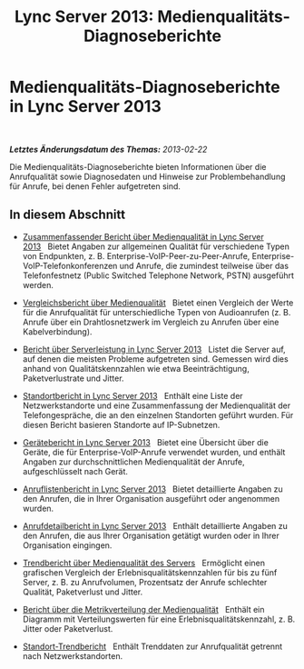 ﻿---
title: 'Lync Server 2013: Medienqualitäts-Diagnoseberichte'
TOCTitle: Medienqualitäts-Diagnoseberichte
ms:assetid: ea61428e-a1d5-4189-aae6-3db19ddc5cf2
ms:mtpsurl: https://technet.microsoft.com/de-de/library/Gg615044(v=OCS.15)
ms:contentKeyID: 49295786
ms.date: 05/19/2016
mtps_version: v=OCS.15
ms.translationtype: HT
---

# Medienqualitäts-Diagnoseberichte in Lync Server 2013

 

_**Letztes Änderungsdatum des Themas:** 2013-02-22_

Die Medienqualitäts-Diagnoseberichte bieten Informationen über die Anrufqualität sowie Diagnosedaten und Hinweise zur Problembehandlung für Anrufe, bei denen Fehler aufgetreten sind.

## In diesem Abschnitt

  - [Zusammenfassender Bericht über Medienqualität in Lync Server 2013](lync-server-2013-media-quality-summary-report.md)   Bietet Angaben zur allgemeinen Qualität für verschiedene Typen von Endpunkten, z. B. Enterprise-VoIP-Peer-zu-Peer-Anrufe, Enterprise-VoIP-Telefonkonferenzen und Anrufe, die zumindest teilweise über das Telefonfestnetz (Public Switched Telephone Network, PSTN) ausgeführt werden.

  - [Vergleichsbericht über Medienqualität](lync-server-2013-media-quality-comparison-report.md)   Bietet einen Vergleich der Werte für die Anrufqualität für unterschiedliche Typen von Audioanrufen (z. B. Anrufe über ein Drahtlosnetzwerk im Vergleich zu Anrufen über eine Kabelverbindung).

  - [Bericht über Serverleistung in Lync Server 2013](lync-server-2013-server-performance-report.md)   Listet die Server auf, auf denen die meisten Probleme aufgetreten sind. Gemessen wird dies anhand von Qualitätskennzahlen wie etwa Beeinträchtigung, Paketverlustrate und Jitter.

  - [Standortbericht in Lync Server 2013](lync-server-2013-location-report.md)   Enthält eine Liste der Netzwerkstandorte und eine Zusammenfassung der Medienqualität der Telefongespräche, die an den einzelnen Standorten geführt wurden. Für diesen Bericht basieren Standorte auf IP-Subnetzen.

  - [Gerätebericht in Lync Server 2013](lync-server-2013-device-report.md)   Bietet eine Übersicht über die Geräte, die für Enterprise-VoIP-Anrufe verwendet wurden, und enthält Angaben zur durchschnittlichen Medienqualität der Anrufe, aufgeschlüsselt nach Gerät.

  - [Anruflistenbericht in Lync Server 2013](lync-server-2013-call-list-report.md)   Bietet detaillierte Angaben zu den Anrufen, die in Ihrer Organisation ausgeführt oder angenommen wurden.

  - [Anrufdetailbericht in Lync Server 2013](lync-server-2013-call-detail-report.md)   Enthält detaillierte Angaben zu den Anrufen, die aus Ihrer Organisation getätigt wurden oder in Ihrer Organisation eingingen.

  - [Trendbericht über Medienqualität des Servers](lync-server-2013-server-media-quality-trend-report.md)   Ermöglicht einen grafischen Vergleich der Erlebnisqualitätskennzahlen für bis zu fünf Server, z. B. zu Anrufvolumen, Prozentsatz der Anrufe schlechter Qualität, Paketverlust und Jitter.

  - [Bericht über die Metrikverteilung der Medienqualität](lync-server-2013-media-quality-metrics-distribution-report.md)   Enthält ein Diagramm mit Verteilungswerten für eine Erlebnisqualitätskennzahl, z. B. Jitter oder Paketverlust.

  - [Standort-Trendbericht](lync-server-2013-location-trend-report.md)   Enthält Trenddaten zur Anrufqualität getrennt nach Netzwerkstandorten.

